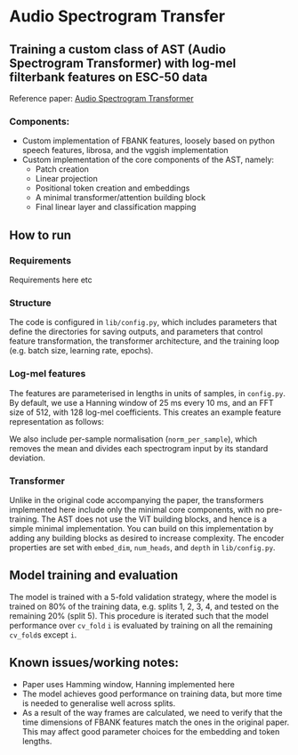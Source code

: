 # Audio Spectrogram Transfer

## Training a custom class of AST (Audio Spectrogram Transformer) with log-mel filterbank features on ESC-50 data
Reference paper: [Audio Spectrogram Transformer](https://arxiv.org/pdf/2104.01778.pdf)

### Components:

* Custom implementation of FBANK features, loosely based on python speech features, librosa, and the vggish implementation
* Custom implementation of the core components of the AST, namely:
	* Patch creation
	* Linear projection
	* Positional token creation and embeddings
	* A minimal transformer/attention building block
	* Final linear layer and classification mapping



## How to run

### Requirements
Requirements here etc

### Structure
The code is configured in `lib/config.py`, which includes parameters that define the directories for saving outputs, and parameters that control feature transformation, the transformer architecture, and the training loop (e.g. batch size, learning rate, epochs).

### Log-mel features
The features are parameterised in lengths in units of samples, in `config.py`. By default, we use a Hanning window of 25 ms every 10 ms, and an FFT size of 512, with 128 log-mel coefficients. This creates an example feature representation as follows:

We also include per-sample normalisation (`norm_per_sample`), which removes the mean and divides each spectrogram input by its standard deviation.

### Transformer

Unlike in the original code accompanying the paper, the transformers implemented here include only the minimal core components, with no pre-training. The AST does not use the ViT building blocks, and hence is a simple minimal implementation. You can build on this implementation by adding any building blocks as desired to increase complexity.
The encoder properties are set with `embed_dim`, `num_heads`, and `depth` in `lib/config.py`.

## Model training and evaluation
The model is trained with a 5-fold validation strategy, where the model is trained on 80% of the training data, e.g. splits 1, 2, 3, 4, and tested on the remaining 20% (split 5). This procedure is iterated such that the model performance over `cv_fold` `i` is evaluated by training on all the remaining `cv_fold`s except `i`.

## Known issues/working notes:
* Paper uses Hamming window, Hanning implemented here
* The model achieves good performance on training data, but more time is needed to generalise well across splits.
* As a result of the way frames are calculated, we need to verify that the time dimensions of FBANK features match the ones in the original paper. This may affect good parameter choices for the embedding and token lengths.
